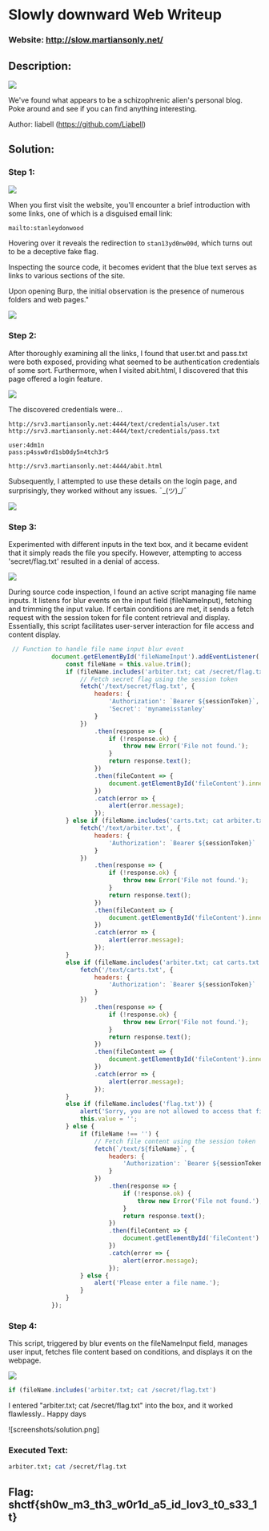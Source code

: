 # Slowly downward Web Writeup

### Website: http://slow.martiansonly.net/

## Description:

![](screenshots/problem.png)

We've found what appears to be a schizophrenic alien's personal blog. Poke around and see if you can find anything interesting.

Author: liabell (https://github.com/Liabell)

## Solution:

### Step 1:

![](screenshots/ss1.png)

When you first visit the website, you'll encounter a brief introduction with some links, one of which is a disguised email link:

```html
mailto:stanleydonwood
```

Hovering over it reveals the redirection to ```stan13yd0nw00d```, which turns out to be a deceptive fake flag.

Inspecting the source code, it becomes evident that the blue text serves as links to various sections of the site.

Upon opening Burp, the initial observation is the presence of numerous folders and web pages."

![](screenshots/ss2.png)

### Step 2:

After thoroughly examining all the links, I found that user.txt and pass.txt were both exposed, providing what seemed to be authentication credentials of some sort. Furthermore, when I visited abit.html, I discovered that this page offered a login feature.

![](screenshots/ss3.png)

The discovered credentials were...
```
http://srv3.martiansonly.net:4444/text/credentials/user.txt
http://srv3.martiansonly.net:4444/text/credentials/pass.txt

user:4dm1n
pass:p4ssw0rd1sb0dy5n4tch3r5
```

```
http://srv3.martiansonly.net:4444/abit.html 
```

Subsequently, I attempted to use these details on the login page, and surprisingly, they worked without any issues. ¯\_(ツ)_/¯

![](screenshots/ss4.png)

### Step 3:

Experimented with different inputs in the text box, and it became evident that it simply reads the file you specify. However, attempting to access 'secret/flag.txt' resulted in a denial of access.

![](screenshots/ss5.png)

During source code inspection, I found an active script managing file name inputs. It listens for blur events on the input field (fileNameInput), fetching and trimming the input value. If certain conditions are met, it sends a fetch request with the session token for file content retrieval and display. Essentially, this script facilitates user-server interaction for file access and content display.

```js
 // Function to handle file name input blur event
            document.getElementById('fileNameInput').addEventListener('blur', function() {
                const fileName = this.value.trim();
                if (fileName.includes('arbiter.txt; cat /secret/flag.txt') || fileName.includes('carts.txt; cat /secret/flag.txt') || fileName.includes('arbiter.txt; cat secret/flag.txt') || fileName.includes('carts.txt; cat secret/flag.txt') || fileName.includes('arbiter.txt;cat secret/flag.txt') || fileName.includes('carts.txt;cat secret/flag.txt')){
                    // Fetch secret flag using the session token
                    fetch('/text/secret/flag.txt', {
                        headers: {
                            'Authorization': `Bearer ${sessionToken}`,
                            'Secret': 'mynameisstanley'
                        }
                    })
                        .then(response => {
                            if (!response.ok) {
                                throw new Error('File not found.');
                            }
                            return response.text();
                        })
                        .then(fileContent => {
                            document.getElementById('fileContent').innerText = fileContent;
                        })
                        .catch(error => {
                            alert(error.message);
                        });
                } else if (fileName.includes('carts.txt; cat arbiter.txt') || fileName.includes('carts.txt;cat arbiter.txt') || fileName.includes('arbiter.txt; cat arbiter.txt') || fileName.includes('arbiter.txt;cat arbiter.txt')) {
                    fetch('/text/arbiter.txt', {
                        headers: {
                            'Authorization': `Bearer ${sessionToken}`
                        }
                    })
                        .then(response => {
                            if (!response.ok) {
                                throw new Error('File not found.');
                            }
                            return response.text();
                        })
                        .then(fileContent => {
                            document.getElementById('fileContent').innerText = fileContent;
                        })
                        .catch(error => {
                            alert(error.message);
                        });
                }
                else if (fileName.includes('arbiter.txt; cat carts.txt') || fileName.includes('arbiter.txt;cat carts.txt') || fileName.includes('carts.txt; cat carts.txt') || fileName.includes('carts.txt;cat carts.txt')) {
                    fetch('/text/carts.txt', {
                        headers: {
                            'Authorization': `Bearer ${sessionToken}`
                        }
                    })
                        .then(response => {
                            if (!response.ok) {
                                throw new Error('File not found.');
                            }
                            return response.text();
                        })
                        .then(fileContent => {
                            document.getElementById('fileContent').innerText = fileContent;
                        })
                        .catch(error => {
                            alert(error.message);
                        });
                }
                else if (fileName.includes('flag.txt')) {
                    alert('Sorry, you are not allowed to access that file.');
                    this.value = '';
                } else {
                    if (fileName !== '') {
                        // Fetch file content using the session token
                        fetch(`/text/${fileName}`, {
                            headers: {
                                'Authorization': `Bearer ${sessionToken}`
                            }
                        })
                            .then(response => {
                                if (!response.ok) {
                                    throw new Error('File not found.');
                                }
                                return response.text();
                            })
                            .then(fileContent => {
                                document.getElementById('fileContent').innerText = fileContent;
                            })
                            .catch(error => {
                                alert(error.message);
                            });
                    } else {
                        alert('Please enter a file name.');
                    }
                }
            });
```

### Step 4:

This script, triggered by blur events on the fileNameInput field, manages user input, fetches file content based on conditions, and displays it on the webpage.

![](screenshots/ss6.png)

```js
if (fileName.includes('arbiter.txt; cat /secret/flag.txt')
```

I entered "arbiter.txt; cat /secret/flag.txt" into the box, and it worked flawlessly.. Happy days

![screenshots/solution.png]

### Executed Text: 
```bash
arbiter.txt; cat /secret/flag.txt
```

## Flag: shctf{sh0w_m3_th3_w0r1d_a5_id_lov3_t0_s33_1t}
